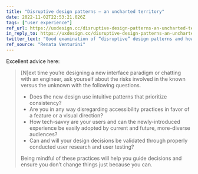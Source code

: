 ```yaml
---
title: "Disruptive design patterns — an uncharted territory"
date: 2022-11-02T22:53:21.026Z
tags: ["user experience"]
ref_url: https://uxdesign.cc/disruptive-design-patterns-an-uncharted-territory-c1a857f2ff93
in_reply_to: https://uxdesign.cc/disruptive-design-patterns-an-uncharted-territory-c1a857f2ff93
twitter_text: "Good examination of “disruptive” design patterns and how to consider the impact prior to taking them live."
ref_source: "Renata Venturini"
---
```


Excellent advice here:

> [N]ext time you’re designing a new interface paradigm or chatting with an engineer, ask yourself about the risks involved in the known versus the unknown with the following questions.
>
> * Does the new design use intuitive patterns that prioritize consistency?
> * Are you in any way disregarding accessibility practices in favor of a feature or a visual direction?
> * How tech-savvy are your users and can the newly-introduced experience be easily adopted by current and future, more-diverse audiences?
> * Can and will your design decisions be validated through properly conducted user research and user testing?
>
> Being mindful of these practices will help you guide decisions and ensure you don’t change things just because you can.
